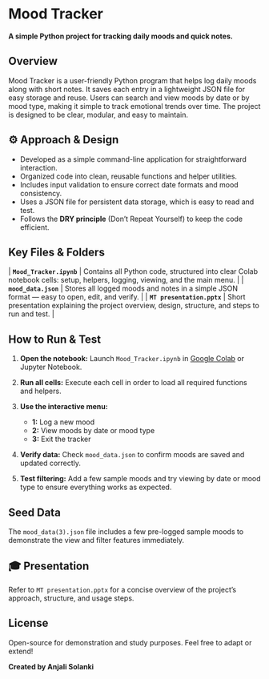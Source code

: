 # Mood Tracker

**A simple Python project for tracking daily moods and quick notes.**

##  Overview

Mood Tracker is a user-friendly Python program that helps log daily moods along with short notes. It saves each entry in a lightweight JSON file for easy storage and reuse. Users can search and view moods by date or by mood type, making it simple to track emotional trends over time. The project is designed to be clear, modular, and easy to maintain.

## ⚙️ Approach & Design

- Developed as a simple command-line application for straightforward interaction.
- Organized code into clean, reusable functions and helper utilities.
- Includes input validation to ensure correct date formats and mood consistency.
- Uses a JSON file for persistent data storage, which is easy to read and test.
- Follows the **DRY principle** (Don’t Repeat Yourself) to keep the code efficient.


## Key Files & Folders

| **`Mood_Tracker.ipynb`** | Contains all Python code, structured into clear Colab notebook cells: setup, helpers, logging, viewing, and the main menu. |
| **`mood_data.json`** | Stores all logged moods and notes in a simple JSON format — easy to open, edit, and verify. |
| **`MT presentation.pptx`** | Short presentation explaining the project overview, design, structure, and steps to run and test. |


##  How to Run & Test

1. **Open the notebook:** Launch `Mood_Tracker.ipynb` in [Google Colab]([https://colab.research.google.com/](https://colab.research.google.com/drive/1oOGiif8ud2bXNfRfn59mlfAuuk9jNCdV?usp=sharing)) or Jupyter Notebook.

2. **Run all cells:** Execute each cell in order to load all required functions and helpers.
   
3. **Use the interactive menu:**
   - **1:** Log a new mood
   - **2:** View moods by date or mood type
   - **3:** Exit the tracker
4. **Verify data:** Check `mood_data.json` to confirm moods are saved and updated correctly.
5. **Test filtering:** Add a few sample moods and try viewing by date or mood type to ensure everything works as expected.

## Seed Data

The `mood_data(3).json` file includes a few pre-logged sample moods to demonstrate the view and filter features immediately.


## 🎓 Presentation

Refer to `MT presentation.pptx` for a concise overview of the project’s approach, structure, and usage steps.


##  License

Open-source for demonstration and study purposes. Feel free to adapt or extend!


**Created by Anjali Solanki**

